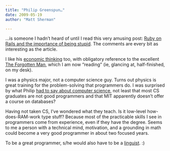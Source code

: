 ```yaml
---
title: "Philip Greenspun…"
date: 2009-05-19
author: "Matt Sherman"

---
```


…is someone I hadn’t heard of until I read this very amusing post: [Ruby on Rails and the importance of being stupid](http://blogs.law.harvard.edu/philg/2009/05/18/ruby-on-rails-and-the-importance-of-being-stupid/). The comments are every bit as interesting as the article.

I like his [economic thinking](http://philip.greenspun.com/politics/economic-recovery) too, with obligatory reference to the excellent [The Forgotten Man](http://www.amazon.com/gp/product/0060936428?ie=UTF8&amp;tag=clipperhouse-20&amp;link_code=as3&amp;camp=211189&amp;creative=373489&amp;creativeASIN=0060936428), which I am now “reading” (ie, glancing at, half-finished, on my desk).

I was a physics major, not a computer science guy. Turns out physics is great training for the problem-solving that programmers do. I was surprised by what Philip [had to say about computer science](http://blogs.law.harvard.edu/philg/2007/08/23/improving-undergraduate-computer-science-education/), not least that most CS graduates are not good programmers and that MIT apparently doesn’t offer a course on databases?

Having not taken CS, I’ve wondered what they teach. Is it low-level how-does-RAM-work type stuff? Because most of the practicable skills I see in programmers come from experience, even if they have the degree. Seems to me a person with a technical mind, motivation, and a grounding in math could become a very good programmer in about two focused years.

To be a great programmer, s/he would also have to be a [linguist](/blog/post/Nulls-and-knowledge.aspx). :)

